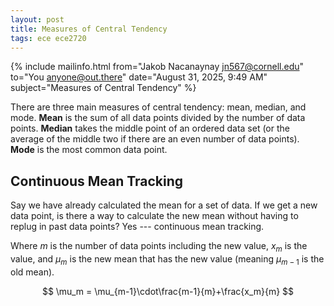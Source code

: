 ```yaml
---
layout: post
title: Measures of Central Tendency
tags: ece ece2720
---
```


{% include mailinfo.html from="Jakob Nacanaynay <jn567@cornell.edu>" to="You <anyone@out.there>" date="August 31, 2025, 9:49 AM" subject="Measures of Central Tendency" %}

There are three main measures of central tendency: mean, median, and mode. **Mean** is the sum of all data points divided by the number of data points. **Median** takes the middle point of an ordered data set (or the average of the middle two if there are an even number of data points). **Mode** is the most common data point.

## Continuous Mean Tracking

Say we have already calculated the mean for a set of data. If we get a new data point, is there a way to calculate the new mean without having to replug in past data points? Yes --- continuous mean tracking.

Where $m$ is the number of data points including the new value, $x_m$ is the value, and $\mu_m$ is the new mean that has the new value (meaning $\mu_{m-1}$ is the old mean).

$$ \mu_m = \mu_{m-1}\cdot\frac{m-1}{m}+\frac{x_m}{m} $$
